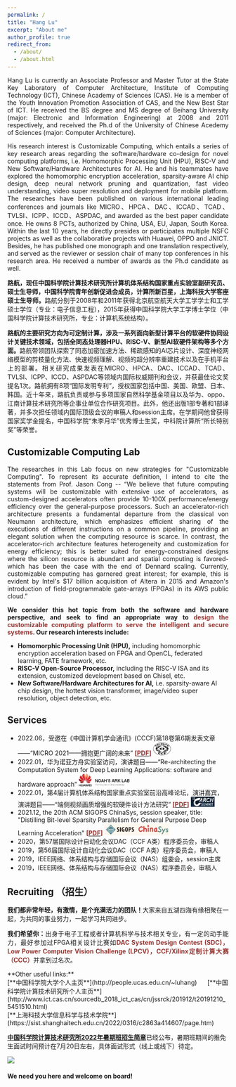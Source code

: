 ```yaml
---
permalink: /
title: "Hang Lu"
excerpt: "About me"
author_profile: true
redirect_from: 
  - /about/
  - /about.html
---
```


<p style="text-align:justify; text-justify:inter-ideograph;">
Hang Lu is currently an Associate Professor and Master Tutor at the State Key Laboratory of Computer Architecture, Institute of Computing Technology (ICT), Chinese Academy of Sciences (CAS). He is a member of the Youth Innovation Promotion Association of CAS, and the New Best Star of ICT. He received the BS degree and MS degree of Beihang University (major: Electronic and Information Engineering) at 2008 and 2011 respectively, and received the Ph.d of the University of Chinese Acedemy of Sciences (major: Computer Architecture). </p>
<p style="text-align:justify; text-justify:inter-ideograph;">
His research interest is Customizable Computing, which entails a series of key research areas regarding the software/hardware co-design for novel computing platforms, i.e. Homomorphic Processing Unit (HPU), RISC-V and New Software/Hardware Architectures for AI. He and his teammates have explored the homomorphic encryption acceleration, sparsity-aware AI chip design, deep neural network pruning and quantization, fast video understanding, video super resolution and deployment for mobile platform. The researches have been published on various  international leading conferences and journals like MICRO、HPCA、DAC、ICCAD、TCAD、TVLSI、ICPP、ICCD、ASPDAC, and awarded as the best paper candidate once. He owns 8 PCTs, authorized by China, USA, EU, Japan, South Korea. Within the last 10 years, he directly presides or participates multiple NSFC projects as well as the collaborative projects with Huawei, OPPO and JNICT. Besides, he has published one monograph and one translation respectively, and served as the reviewer or session chair of many top conferences in his research area. He received a number of awards as the Ph.d candidate as well. </p>
<p style="text-align:justify; text-justify:inter-ideograph;">
<b>路航，现任中国科学院计算技术研究所计算机体系结构国家重点实验室副研究员、硕士生导师，中国科学院青年创新促进会成员，计算所新百星，上海科技大学客座硕士生导师。</b>路航分别于2008年和2011年获得北京航空航天大学工学学士和工学硕士学位（专业：电子信息工程），2015年获得中国科学院大学工学博士学位（中国科学院计算技术研究所，专业：计算机系统结构）。</p>
<p style="text-align:justify; text-justify:inter-ideograph;">
<b>路航的主要研究方向为可定制计算，涉及一系列面向新型计算平台的软硬件协同设计关键技术领域，包括全同态处理器HPU、RISC-V、新型AI软硬件架构等多个方面。</b>路航带领团队探索了同态加密加速方法、稀疏感知的AI芯片设计、深度神经网络模型的剪枝量化方法、快速视频理解、视频的超分辨率重建技术以及在手机平台上的部署。相关研究成果发表在MICRO、HPCA、DAC、ICCAD、TCAD、TVLSI、ICPP、ICCD、ASPDAC等领域内国际权威期刊和会议，并获最佳论文奖提名1次。路航拥有8项“国际发明专利”，授权国家包括中国、美国、欧盟、日本、韩国。近十年来，路航负责或参与多项国家自然科学基金项目以及华为、oppo、江南计算技术研究所等企事业单位合作研究项目。此外，他还出版1部专著和1部译著，并多次担任领域内国际顶级会议的审稿人和session主席。在学期间他曾获得国家奖学金提名，中国科学院“朱李月华”优秀博士生奖，中科院计算所“所长特别奖”等荣誉。</p>

## Customizable Computing Lab
<p style="text-align:justify; text-justify:inter-ideograph;">
The researches in this Lab focus on new strategies for "Customizable Computing". To represent its accurate definition, I intend to cite the statements from Prof. Jason Cong -- “We believe that future computing systems will be customizable with extensive use of accelerators, as custom-designed accelerators often provide 10-100X performance/energy efficiency over the general-purpose processors. Such an accelerator-rich architecture presents a fundamental departure from the classical von Neumann architecture, which emphasizes efficient sharing of the executions of different instructions on a common pipeline, providing an elegant solution when the computing resource is scarce. In contrast, the accelerator-rich architecture features heterogeneity and customization for energy efficiency; this is better suited for energy-constrained designs where the silicon resource is abundant and spatial computing is favored-which has been the case with the end of Dennard scaling. Currently, customizable computing has garnered great interest; for example, this is evident by Intel's $17 billion acquisition of Altera in 2015 and Amazon's introduction of field-programmable gate-arrays (FPGAs) in its AWS public cloud.”</p>
<p style="text-align:justify; text-justify:inter-ideograph;">
<b>We consider this hot topic from both the software and hardware perspective, and seek to find an appropriate way to <span style="color:#953734;">design the customizable computing platform to serve the intelligent and secure systems</span>. Our research interests include:</b></p>

  * **Homomorphic Processing Unit (HPU),** including homomorphic encryption acceleration based on FPGA and OpenCL, federated learning, FATE framework, etc.
  * **RISC-V Open-Source Processor,** including the RISC-V ISA and its extension, customized development based on Chisel, etc.
  * **New Software/Hardware Architectures for AI,** i.e. sparsity-aware AI chip design, the hottest vision transformer, image/video super resolution, object detection, etc. 

## Services
* 2022.06，受邀在《中国计算机学会通讯》(CCCF)第18卷第6期发表文章——“MICRO 2021——拥抱更广阔的未来” **<span style="color:#953734;">\[</span>[<span style="color:#953734;">PDF</span>](/files/MICRO-CCCF-LU.pdf)<span style="color:#953734;">\]</span>** <img src='/images/CCF.png' height=30 width=41>
* 2022.01，华为诺亚方舟实验室访问，演讲题目——“Re-architecting the Computation System for Deep Learning Applications: software and hardware approach” <img src='/images/noahark.jfif' height=30 width=115>
* 2022.01，第4届计算机体系结构国家重点实验室前沿高峰论坛，演讲嘉宾，演讲题目——“端侧视频画质增强的软硬件设计方法研究” **<span style="color:#953734;">\[</span>[<span style="color:#953734;">PDF</span>](/files/carch_summit22.pdf)<span style="color:#953734;">\]</span>** <img src='/images/carch_submit2022.png' height=23 width=54>
* 2021.12, the 20th ACM SIGOPS ChinaSys, session speaker, title: "Distilling Bit-level Sparsity Parallelism for General Purpose Deep Learning Acceleration" **<span style="color:#953734;">\[</span>[<span style="color:#953734;">PDF</span>](/files/bitlet-chinasys-v3.pdf)<span style="color:#953734;">\]</span>** <img src='/images/chinasys2021.png' height=27 width=148>
* 2020，第57届国际设计自动化会议DAC（CCF A类）程序委员会，审稿人
* 2019，第56届国际设计自动化会议DAC（CCF A类）程序委员会，审稿人
* 2019，IEEE网络、体系结构与存储国际会议（NAS）组委会，session主席
* 2019，IEEE网络、体系结构与存储国际会议（NAS）程序委员会，审稿人

## Recruiting （招生）
<p style="text-align:justify; text-justify:inter-ideograph;"><b>我们都非常年轻，有激情，是个充满活力的团队！</b>大家来自五湖四海有缘相聚在一起，为共同的事业努力，一起学习共同进步。</p>
<p style="text-align:justify; text-justify:inter-ideograph;"><b>我们希望你：</b>出身于电子工程或者计算机科学与技术相关专业，有一定的动手能力，最好参加过FPGA相关设计比赛如<span style="color:#953734;"><b>DAC System Design Contest (SDC)，Low Power Computer Vision Challenge (LPCV)，CCF/Xilinx定制计算大赛（CCC）</b></span>并拿到过名次。</p>
**Other useful links:**<br>
[**中国科学院大学个人主页**](http://people.ucas.edu.cn/~luhang)&nbsp;&nbsp;&nbsp;&nbsp;&nbsp;&nbsp;[**中国科学院计算技术研究所个人主页**](http://www.ict.cas.cn/sourcedb_2018_ict_cas/cn/jssrck/201912/t20191210_5451510.html)&nbsp;&nbsp;&nbsp;&nbsp;&nbsp;&nbsp;<br>
[**上海科技大学信息科学与技术学院**](https://sist.shanghaitech.edu.cn/2022/0316/c2863a414607/page.htm)<br>

[**中国科学院计算技术研究所2022年暑期班招生简章**](http://www.ict.ac.cn/xwgg/tzgg/202206/t20220608_6458869.html)已经公布，暑期班期间的推免生面试时间预计在7月20日左右，具体面试形式（线上或线下）待定。<br>

<img src='/images/CCL.jpg'><br><br>
**We need you here and welcome on board!**

